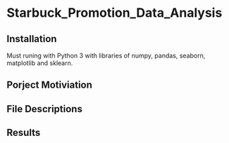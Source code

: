 # Starbuck_Promotion_Data_Analysis

## Installation
Must runing with Python 3 with libraries of numpy, pandas, seaborn, matplotlib and sklearn.

## Porject Motiviation


## File Descriptions


## Results

